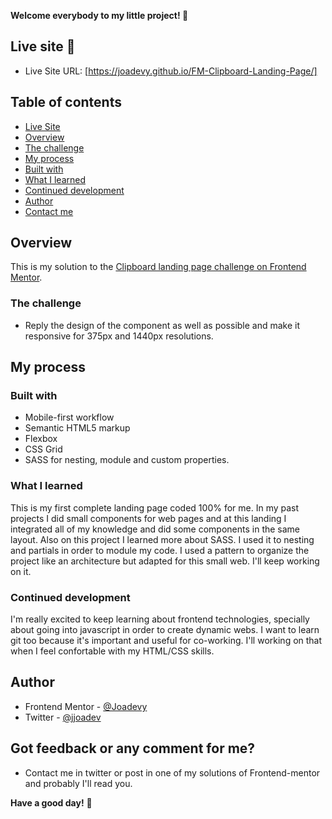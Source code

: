 **Welcome everybody to my little project! 👋**

## Live site 🚀
- Live Site URL: [https://joadevy.github.io/FM-Clipboard-Landing-Page/]

## Table of contents
  - [Live Site](#live-site)
  - [Overview](#overview)
  - [The challenge](#the-challenge)
  - [My process](#my-process)
  - [Built with](#built-with)
  - [What I learned](#what-I-learned)
  - [Continued development](#continued-development)
  - [Author](#author)
  - [Contact me](#Got-feedback-or-any-comment-for-me?)

## Overview
This is my solution to the [Clipboard landing page challenge on Frontend Mentor](https://www.frontendmentor.io/challenges/clipboard-landing-page-5cc9bccd6c4c91111378ecb9). 

### The challenge

- Reply the design of the component as well as possible and make it responsive for 375px and 1440px resolutions.

## My process

### Built with

- Mobile-first workflow
- Semantic HTML5 markup
- Flexbox
- CSS Grid
- SASS for nesting, module and custom properties.

### What I learned

This is my first complete landing page coded 100% for me. In my past projects I did small components for web pages and at this landing I integrated all of my knowledge and did some components in the same layout.
Also on this project I learned more about SASS. I used it to nesting and partials in order to module my code. I used a pattern to organize the project like an architecture but adapted for this small web.
I'll keep working on it.

### Continued development

I'm really excited to keep learning about frontend technologies, specially about going into javascript in order to create dynamic webs. I want to learn git too because it's important and useful for co-working. I'll working on that when I feel confortable with my HTML/CSS skills.

## Author

- Frontend Mentor - [@Joadevy](https://www.frontendmentor.io/profile/Joadevy)
- Twitter - [@jjoadev](https://twitter.com/jjoadev)

## Got feedback or any comment for me?

- Contact me in twitter or post in one of my solutions of Frontend-mentor and probably I'll read you. 

**Have a good day!** 🚀
